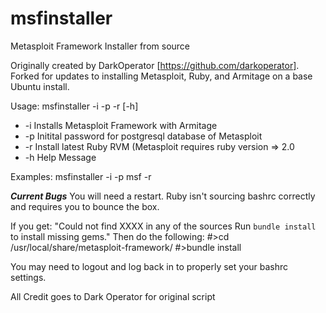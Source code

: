 # msfinstaller
Metasploit Framework Installer from source

Originally created by DarkOperator [https://github.com/darkoperator]. 
Forked for updates to installing Metasploit, Ruby, and Armitage on a base Ubuntu install.

Usage:
msfinstaller -i -p <password> -r [-h]
* -i Installs Metasploit Framework with Armitage
* -p Initital password for postgresql database of Metasploit
* -r Install latest Ruby RVM (Metasploit requires ruby version => 2.0
* -h Help Message

Examples:
msfinstaller -i -p msf -r

***Current Bugs***
You will need a restart. Ruby isn't sourcing bashrc correctly and requires you to bounce the box.

If you get:
"Could not find XXXX in any of the sources
Run `bundle install` to install missing gems."
Then do the following:
#>cd /usr/local/share/metasploit-framework/
#>bundle install

You may need to logout and log back in to properly set your bashrc settings.

All Credit goes to Dark Operator for original script
